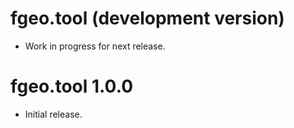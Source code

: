 # fgeo.tool (development version)

* Work in progress for next release.

# fgeo.tool 1.0.0

* Initial release.
